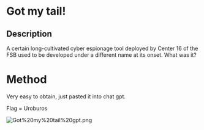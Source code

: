# Got my tail!

## Description

A certain long-cultivated cyber espionage tool deployed by Center 16 of the FSB used to be developed under a different name at its onset. What was it?

# Method

Very easy to obtain, just pasted it into chat gpt.

Flag = Uroburos

![Got%20my%20tail%20gpt.png](Got%2520my%2520tail%2520gpt.png)
